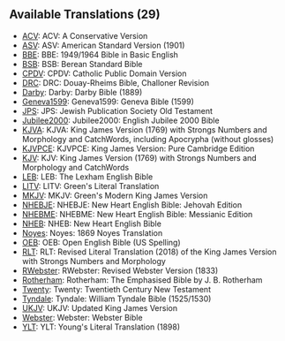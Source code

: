 ## Available Translations (29)

- [ACV](https://github.com/scrollmapper/bible_databases/tree/2025/sources/en/ACV): ACV: A Conservative Version
- [ASV](https://github.com/scrollmapper/bible_databases/tree/2025/sources/en/ASV): ASV: American Standard Version (1901)
- [BBE](https://github.com/scrollmapper/bible_databases/tree/2025/sources/en/BBE): BBE: 1949/1964 Bible in Basic English
- [BSB](https://github.com/scrollmapper/bible_databases/tree/2025/sources/en/BSB): BSB: Berean Standard Bible
- [CPDV](https://github.com/scrollmapper/bible_databases/tree/2025/sources/en/CPDV): CPDV: Catholic Public Domain Version
- [DRC](https://github.com/scrollmapper/bible_databases/tree/2025/sources/en/DRC): DRC: Douay-Rheims Bible, Challoner Revision
- [Darby](https://github.com/scrollmapper/bible_databases/tree/2025/sources/en/Darby): Darby: Darby Bible (1889)
- [Geneva1599](https://github.com/scrollmapper/bible_databases/tree/2025/sources/en/Geneva1599): Geneva1599: Geneva Bible (1599)
- [JPS](https://github.com/scrollmapper/bible_databases/tree/2025/sources/en/JPS): JPS: Jewish Publication Society Old Testament
- [Jubilee2000](https://github.com/scrollmapper/bible_databases/tree/2025/sources/en/Jubilee2000): Jubilee2000: English Jubilee 2000 Bible
- [KJVA](https://github.com/scrollmapper/bible_databases/tree/2025/sources/en/KJVA): KJVA: King James Version (1769) with Strongs Numbers and Morphology and CatchWords, including Apocrypha (without glosses)
- [KJVPCE](https://github.com/scrollmapper/bible_databases/tree/2025/sources/en/KJVPCE): KJVPCE: King James Version: Pure Cambridge Edition
- [KJV](https://github.com/scrollmapper/bible_databases/tree/2025/sources/en/KJV): KJV: King James Version (1769) with Strongs Numbers and Morphology and CatchWords
- [LEB](https://github.com/scrollmapper/bible_databases/tree/2025/sources/en/LEB): LEB: The Lexham English Bible
- [LITV](https://github.com/scrollmapper/bible_databases/tree/2025/sources/en/LITV): LITV: Green's Literal Translation
- [MKJV](https://github.com/scrollmapper/bible_databases/tree/2025/sources/en/MKJV): MKJV: Green's Modern King James Version
- [NHEBJE](https://github.com/scrollmapper/bible_databases/tree/2025/sources/en/NHEBJE): NHEBJE: New Heart English Bible: Jehovah Edition
- [NHEBME](https://github.com/scrollmapper/bible_databases/tree/2025/sources/en/NHEBME): NHEBME: New Heart English Bible: Messianic Edition
- [NHEB](https://github.com/scrollmapper/bible_databases/tree/2025/sources/en/NHEB): NHEB: New Heart English Bible
- [Noyes](https://github.com/scrollmapper/bible_databases/tree/2025/sources/en/Noyes): Noyes: 1869 Noyes Translation
- [OEB](https://github.com/scrollmapper/bible_databases/tree/2025/sources/en/OEB): OEB: Open English Bible (US Spelling)
- [RLT](https://github.com/scrollmapper/bible_databases/tree/2025/sources/en/RLT): RLT: Revised Literal Translation (2018) of the King James Version with Strongs Numbers and Morphology
- [RWebster](https://github.com/scrollmapper/bible_databases/tree/2025/sources/en/RWebster): RWebster: Revised Webster Version (1833)
- [Rotherham](https://github.com/scrollmapper/bible_databases/tree/2025/sources/en/Rotherham): Rotherham: The Emphasised Bible by J. B. Rotherham
- [Twenty](https://github.com/scrollmapper/bible_databases/tree/2025/sources/en/Twenty): Twenty: Twentieth Century New Testament
- [Tyndale](https://github.com/scrollmapper/bible_databases/tree/2025/sources/en/Tyndale): Tyndale: William Tyndale Bible (1525/1530)
- [UKJV](https://github.com/scrollmapper/bible_databases/tree/2025/sources/en/UKJV): UKJV: Updated King James Version
- [Webster](https://github.com/scrollmapper/bible_databases/tree/2025/sources/en/Webster): Webster: Webster Bible
- [YLT](https://github.com/scrollmapper/bible_databases/tree/2025/sources/en/YLT): YLT: Young's Literal Translation (1898)